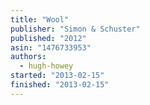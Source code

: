 ```yaml
---
title: "Wool"
publisher: "Simon & Schuster"
published: "2012"
asin: "1476733953"
authors:
  - hugh-howey
started: "2013-02-15"
finished: "2013-02-15"
---
```

